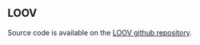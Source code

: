 

## LOOV

Source code is available on the [LOOV github repository](https://github.com/johannpoignant/LOOV).



